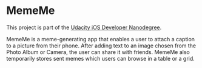 # MemeMe

This project is part of the [Udacity iOS Developer Nanodegree](https://www.udacity.com/course/ios-developer-nanodegree--nd003).

MemeMe is a meme-generating app that enables a user to attach a caption to a picture from their phone. After adding text to an image chosen from the Photo Album or Camera, the user can share it with friends. MemeMe also temporarily stores sent memes which users can browse in a table or a grid.
